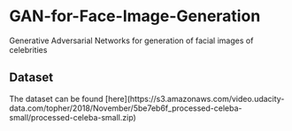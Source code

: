 # GAN-for-Face-Image-Generation
Generative Adversarial Networks for generation of facial images of celebrities

<h2>Dataset</h2>
The dataset can be found [here](https://s3.amazonaws.com/video.udacity-data.com/topher/2018/November/5be7eb6f_processed-celeba-small/processed-celeba-small.zip)
